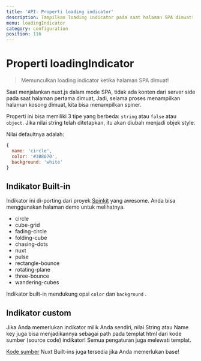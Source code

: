 ```yaml
---
title: 'API: Properti loading indicator'
description: Tampilkan loading indicator pada saat halaman SPA dimuat!
menu: loadingIndicator
category: configuration
position: 116
---
```


# Properti loadingIndicator

> Memunculkan loading indicator ketika halaman SPA dimuat!

Saat menjalankan nuxt.js dalam mode SPA, tidak ada konten dari server side pada saat halaman pertama dimuat, Jadi, selama proses menampilkan halaman kosong dimuat, kita bisa menampilkan spiner.

Properti ini bisa memiliki 3 tipe yang berbeda:
 `string` atau `false` atau `object`.
Jika nilai string telah ditetapkan, itu akan diubah menjadi objek style.

Nilai defaultnya adalah:

```js
{
  name: 'circle',
  color: '#3B8070',
  background: 'white'
}
```

## Indikator Built-in

Indikator ini di-porting dari proyek [Spinkit](http://tobiasahlin.com/spinkit) yang awesome. Anda bisa menggunakan halaman demo untuk melihatnya.

- circle
- cube-grid
- fading-circle
- folding-cube
- chasing-dots
- nuxt
- pulse
- rectangle-bounce
- rotating-plane
- three-bounce
- wandering-cubes

Indikator built-in mendukung opsi `color` dan `background` .

## Indikator custom

Jika Anda memerlukan indikator milik Anda sendiri, nilai String atau Name key juga bisa menjadikannya sebagai path pada templat html dari kode sumber (source code) indikator! Semua pengaturan juga melewati templat.

[Kode sumber](https://github.com/nuxt/nuxt.js/tree/dev/packages/vue-app/template/views/loading) Nuxt Built-ins juga tersedia jika Anda memerlukan base!
